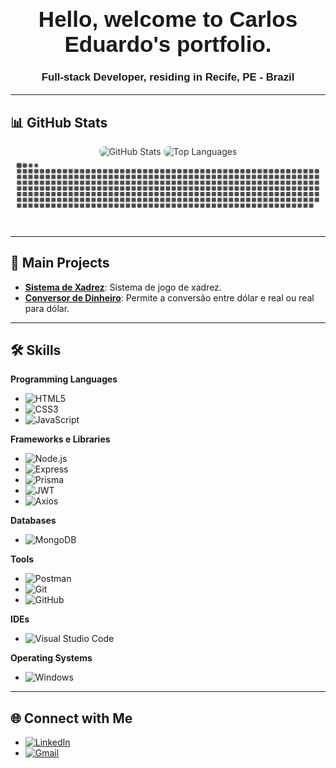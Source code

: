 <div align="center">
  <h1 style="font-size: 2.5em; font-family: 'Arial', sans-serif;">Hello, welcome to Carlos Eduardo's portfolio.</h1>
  <p style="font-size: 1.2em; font-family: 'Arial', sans-serif;"><strong>Full-stack Developer, residing in Recife, PE - Brazil</strong></p>
</div>

---

## 📊 GitHub Stats

<div align="center">
  <img src="https://github-readme-stats.vercel.app/api?username=carlossalustiano&show_icons=true&bg_color=0D1117&hide_border=true&text_color=ffffff" alt="GitHub Stats" width="398" style="opacity: 0.9; border-radius: 8px;" />
  <img src="https://github-readme-stats.vercel.app/api/top-langs/?username=carlossalustiano&layout=compact&bg_color=0D1117&hide_border=true&text_color=ffffff" alt="Top Languages" width="357" style="opacity: 0.9; border-radius: 8px;" />
</div>

<div align="center">
  <img src="https://github.com/Platane/snk/raw/output/github-contribution-grid-snake.svg" alt="GitHub Contributions Snake" width="600" style="opacity: 0.7; border-radius: 8px;" />
</div>

---

## 📁 Main Projects

- **[Sistema de Xadrez](https://github.com/carlossalustiano/chess-system-java)**: Sistema de jogo de xadrez.
- **[Conversor de Dinheiro](https://github.com/carlossalustiano/conversor-dinheiro)**: Permite a conversão entre dólar e real ou real para dólar.

---

## 🛠️ Skills

**Programming Languages**
- ![HTML5](https://img.shields.io/badge/HTML5-E34F26?style=flat-square&logo=html5&logoColor=white)
- ![CSS3](https://img.shields.io/badge/CSS3-1572B6?style=flat-square&logo=css3&logoColor=white)
- ![JavaScript](https://img.shields.io/badge/JavaScript-F7DF1E?style=flat-square&logo=javascript&logoColor=black)

**Frameworks e Libraries**
- ![Node.js](https://img.shields.io/badge/Node.js-339933?style=flat-square&logo=node.js&logoColor=white)
- ![Express](https://img.shields.io/badge/Express-000000?style=flat-square&logo=express&logoColor=white)
- ![Prisma](https://img.shields.io/badge/Prisma-2D3748?style=flat-square&logo=prisma&logoColor=white)
- ![JWT](https://img.shields.io/badge/JWT-000000?style=flat-square&logo=json-web-tokens&logoColor=white)
- ![Axios](https://img.shields.io/badge/Axios-5A29E4?style=flat-square&logo=axios&logoColor=white)

**Databases**
- ![MongoDB](https://img.shields.io/badge/MongoDB-47A248?style=flat-square&logo=mongodb&logoColor=white)

**Tools**
- ![Postman](https://img.shields.io/badge/Postman-FF6C37?style=flat-square&logo=postman&logoColor=white)
- ![Git](https://img.shields.io/badge/Git-F05032?style=flat-square&logo=git&logoColor=white)
- ![GitHub](https://img.shields.io/badge/GitHub-181717?style=flat-square&logo=github&logoColor=white)

**IDEs**
- ![Visual Studio Code](https://img.shields.io/badge/Visual_Studio_Code-007ACC?style=flat-square&logo=visual-studio-code&logoColor=white)

**Operating Systems**
- ![Windows](https://img.shields.io/badge/Windows-0078D4?style=flat-square&logo=windows&logoColor=white)

---

## 🌐 Connect with Me

- [![LinkedIn](https://img.shields.io/badge/LinkedIn-0077B5?style=flat-square&logo=linkedin&logoColor=white)](https://www.linkedin.com/in/carlossalustiano/)
- [![Gmail](https://img.shields.io/badge/Gmail-D14836?style=flat-square&logo=gmail&logoColor=white)](mailto:carloseduardo17488@gmail.com)
